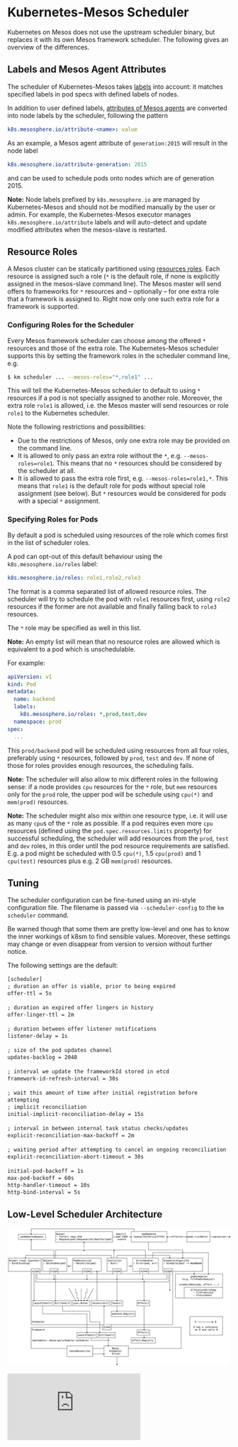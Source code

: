 # Kubernetes-Mesos Scheduler

Kubernetes on Mesos does not use the upstream scheduler binary, but replaces it
with its own Mesos framework scheduler. The following gives an overview of
the differences.

## Labels and Mesos Agent Attributes

The scheduler of Kubernetes-Mesos takes [labels][1] into account: it matches
specified labels in pod specs with defined labels of nodes.

In addition to user defined labels, [attributes of Mesos agents][2] are converted
into node labels by the scheduler, following the pattern

```yaml
k8s.mesosphere.io/attribute-<name>: value
```

As an example, a Mesos agent attribute of `generation:2015` will result in the node label

```yaml
k8s.mesosphere.io/attribute-generation: 2015
```

and can be used to schedule pods onto nodes which are of generation 2015.

**Note:** Node labels prefixed by `k8s.mesosphere.io` are managed by
Kubernetes-Mesos and should not be modified manually by the user or admin. For
example, the Kubernetes-Mesos executor manages `k8s.mesosphere.io/attribute`
labels and will auto-detect and update modified attributes when the mesos-slave
is restarted.

## Resource Roles

A Mesos cluster can be statically partitioned using [resources roles][2]. Each
resource is assigned such a role (`*` is the default role, if none is explicitly
assigned in the mesos-slave command line). The Mesos master will send offers to
frameworks for `*` resources and – optionally – for one extra role that a
framework is assigned to. Right now only one such extra role for a framework is
supported.

### Configuring Roles for the Scheduler

Every Mesos framework scheduler can choose among the offered `*` resources and
those of the extra role. The Kubernetes-Mesos scheduler supports this by setting
the framework roles in the scheduler command line, e.g.

```bash
$ km scheduler ... --mesos-roles="*,role1" ...
```

This will tell the Kubernetes-Mesos scheduler to default to using `*` resources
if a pod is not specially assigned to another role. Moreover, the extra role
`role1` is allowed, i.e. the Mesos master will send resources or role `role1`
to the Kubernetes scheduler.

Note the following restrictions and possibilities:
- Due to the restrictions of Mesos, only one extra role may be provided on the
  command line.
- It is allowed to only pass an extra role without the `*`, e.g. `--mesos-roles=role1`.
  This means that no `*` resources should be considered by the scheduler at all.
- It is allowed to pass the extra role first, e.g. `--mesos-roles=role1,*`.
  This means that `role1` is the default role for pods without special role
  assignment (see below). But `*` resources would be considered for pods with a special `*`
  assignment.

### Specifying Roles for Pods

By default a pod is scheduled using resources of the role which comes first in
the list of scheduler roles.

A pod can opt-out of this default behaviour using the `k8s.mesosphere.io/roles`
label:

```yaml
k8s.mesosphere.io/roles: role1,role2,role3
```

The format is a comma separated list of allowed resource roles. The scheduler
will try to schedule the pod with `role1` resources first, using `role2`
resources if the former are not available and finally falling back to `role3`
resources.

The `*` role may be specified as well in this list.

**Note:** An empty list will mean that no resource roles are allowed which is
equivalent to a pod which is unschedulable.

For example:

```yaml
apiVersion: v1
kind: Pod
metadata:
  name: backend
  labels:
    k8s.mesosphere.io/roles: *,prod,test,dev
  namespace: prod
spec:
  ...
```

This `prod/backend` pod will be scheduled using resources from all four roles,
preferably using `*` resources, followed by `prod`, `test` and `dev`. If none
of those for roles provides enough resources, the scheduling fails.

**Note:** The scheduler will also allow to mix different roles in the following
sense: if a node provides `cpu` resources for the `*` role, but `mem` resources
only for the `prod` role, the upper pod will be schedule using `cpu(*)` and
`mem(prod)` resources.

**Note:** The scheduler might also mix within one resource type, i.e. it will
use as many `cpu`s of the `*` role as possible. If a pod requires even more
`cpu` resources (defined using the `pod.spec.resources.limits` property) for successful
scheduling, the scheduler will add resources from the `prod`, `test` and `dev`
roles, in this order until the pod resource requirements are satisfied. E.g. a
pod might be scheduled with 0.5 `cpu(*)`, 1.5 `cpu(prod)` and 1 `cpu(test)`
resources plus e.g. 2 GB `mem(prod)` resources.

## Tuning

The scheduler configuration can be fine-tuned using an ini-style configuration file.
The filename is passed via `--scheduler-config` to the `km scheduler` command.

Be warned though that some them are pretty low-level and one has to know the inner
workings of k8sm to find sensible values. Moreover, these settings may change or
even disappear from version to version without further notice.

The following settings are the default:

```
[scheduler]
; duration an offer is viable, prior to being expired
offer-ttl = 5s

; duration an expired offer lingers in history
offer-linger-ttl = 2m

; duration between offer listener notifications
listener-delay = 1s

; size of the pod updates channel
updates-backlog = 2048

; interval we update the frameworkId stored in etcd
framework-id-refresh-interval = 30s

; wait this amount of time after initial registration before attempting
; implicit reconciliation
initial-implicit-reconciliation-delay = 15s

; interval in between internal task status checks/updates
explicit-reconciliation-max-backoff = 2m

; waiting period after attempting to cancel an ongoing reconciliation
explicit-reconciliation-abort-timeout = 30s

initial-pod-backoff = 1s
max-pod-backoff = 60s
http-handler-timeout = 10s
http-bind-interval = 5s
```

## Low-Level Scheduler Architecture

![Scheduler Structure](scheduler.png)

[1]: ../../../docs/user-guide/labels.md
[2]: http://mesos.apache.org/documentation/attributes-resources/

[![Analytics](https://kubernetes-site.appspot.com/UA-36037335-10/GitHub/contrib/mesos/docs/scheduler.md?pixel)]()
